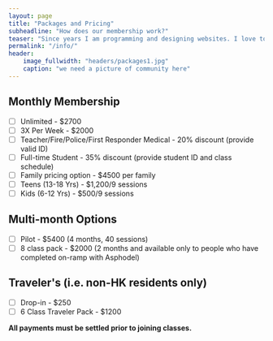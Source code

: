 ```yaml
---
layout: page
title: "Packages and Pricing"
subheadline: "How does our membership work?"
teaser: "Since years I am programming and designing websites. I love to work with open source tools and learn via code from others. This time I want to try to give something back..."
permalink: "/info/"
header:
    image_fullwidth: "headers/packages1.jpg"
    caption: "we need a picture of community here"
---
```


## Monthly Membership

- [ ] Unlimited - $2700
- [ ] 3X Per Week - $2000
- [ ] Teacher/Fire/Police/First Responder Medical - 20% discount (provide valid ID)
- [ ] Full-time Student - 35% discount (provide student ID and class schedule)
- [ ] Family pricing option - $4500 per family
- [ ] Teens (13-18 Yrs) - $1,200/9 sessions
- [ ] Kids (6-12 Yrs) - $500/9 sessions

## Multi-month Options

- [ ] Pilot - $5400 (4 months, 40 sessions)
- [ ] 8 class pack - $2000 (2 months and available only to people who have completed on-ramp with Asphodel)

## Traveler's (i.e. non-HK residents only)

- [ ] Drop-in - $250
- [ ] 6 Class Traveler Pack - $1200

**All payments must be settled prior to joining classes.**
